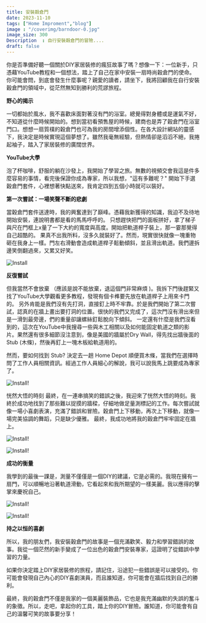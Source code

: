 ```yaml
---
title: 安裝穀倉門
date: 2023-11-10
tags: ["Home Improment","blog"]
image : "/coverimg/barndoor-0.jpg"
image_size: 300
Description  : 自行安裝穀倉門的冒險....
draft: false
---
```

<head>
<!-- Google tag (gtag.js) -->
<script async src="https://www.googletagmanager.com/gtag/js?id=G-DRMTXSLF5D"></script>
<script>
  window.dataLayer = window.dataLayer || [];
  function gtag(){dataLayer.push(arguments);}
  gtag('js', new Date());

  gtag('config', 'G-DRMTXSLF5D');
</script>
</head>
你是否準備好聽一個關於DIY家居裝修的瘋狂故事了嗎？想像一下：一位新手，只憑藉YouTube教程和一個想法，踏上了自己在家中安裝一扇時尚穀倉門的使命。你可能會問，到底會發生什麼事呢？親愛的讀者，請坐下，我將回顧我在自行安裝穀倉門的領域中，從茫然無知到勝利的荒謬旅程。

**野心的揭示**

一切都始於風水，我不喜歡床面對著沒有門的浴室。總覺得對身體或是運氣不好，不知道從什麼時候開始的。想到當初看預售屋的時候，建商也是弄了穀倉門在浴室門口。想想一扇質樸的穀倉門也可為我的房間增添個性。在各大設計網站的靈感下，我決定是時候實現這個夢想了。雖然我毫無經驗，但熱情卻是滔滔不絕，我捲起袖子，踏入了家居裝修的廣闊世界。

**YouTube大學**

泡了杯咖啡，舒服的躺在沙發上，我開始了學習之旅。無數的視頻交會我這是件多麼容易的事情，看完後保證你成為專家，所以我想，"這有多難呢？" 開始下手選穀倉門套件，心裡想著快點送來，我肯定四到五個小時就可以裝好。

**第一次嘗試：一場笑聲不斷的悲劇**

當穀倉門套件送達時，我的興奮達到了巔峰。憑藉我新獲得的知識，我迫不及待地開始安裝，連說明書都是看的馬馬呼呼的。 只想趕快把門的面板拼好，拿了梯子與尺在門框上x量了一下大約的寬度與高度。開始把軌道桿子裝上，那一霎那覺得自己超酷的。 果真不出我所料，沒多久就裝好了。然而，現實很快就像一塊重物砸在我身上一樣。門左右滑動會造成軌道桿子鬆動傾斜，並且滑出軌道。我們邊拆邊笑倒翻過來，又累又好笑。

![Install](/img/barndoor-1.jpg)

**反復嘗試**

但我當然不會放棄 （應該是說不能放棄，退這個門非常麻煩 )。我拆下門後趕緊又找了YouTube大學觀看更多教程，發現有個卡榫要先放在軌道桿子上用來卡門的。 另外肯能是我們沒有先打洞，直接釘上時不牢靠。於是我們開始了第二次嘗試，認真的在牆上畫出要打洞的位置。很快的我們又完成了，這次門沒有滑出來但是一滑到最旁邊，們的重量卻讓螺絲釘鬆脫向下傾斜。 一定還有什麼是我們沒看到的，這次在YouTube中我搜尋一些與木工相關以及如何能固定軌道之類的影片。果然還有很多細節沒注意到，像是美國的牆屬於Dry Wall，得先找出牆後面的Stub (木條)，然後再釘上一塊木板給軌道用的。

然而，要如何找到 Stub? 決定去一趟 Home Depot 順便買木條，當我們在選擇時問了工作人員相關資訊。經過工作人員細心的解說，我可以說我馬上跳要成為專家了。

![Install!](/img/barndoor-2.jpg "Just an Image")

恍然大悟的時刻
最終，在一連串搞笑的錯誤之後，我迎來了恍然大悟的時刻。我終於成功地找到了那些難以捉摸的牆樑，仔細地做足量測標記的工作。每次嘗試就像一場小喜劇表演，充滿了錯誤和冒險。穀倉門上下移動，再次上下移動，就像一場完美協調的舞蹈，只是缺少優雅。
最終，我成功地將我的穀倉門牢牢固定在牆上。

![Install!](/img/barndoor-03.jpg "Just an Image")

![Install!](/img/barndoor-04.jpg "Just an Image")

**成功的衡量**

我學到的最後一課是，測量不僅僅是一個DIY的建議，它是必需的。我現在擁有一扇門，可以順暢地沿著軌道滑動，它看起來和我所期望的一樣美麗。我以應得的擊掌來慶祝自己。

![Install!](/img/barndoor-05.jpg "Just an Image")

![Install!](/img/barndoor-06.jpg "Just an Image")

**持之以恒的喜劇**

所以，我的朋友們，我安裝穀倉門的故事是一個充滿歡笑、毅力和學習錯誤的故事。我從一個茫然的新手變成了一位出色的穀倉門安裝專家，這證明了從錯誤中學習的力量。

如果你決定踏上DIY家居裝修的旅程，請記住，沿途犯一些錯誤是可以接受的。你可能會發現自己內心的DIY喜劇演員，而且誰知道，你可能會在牆后找到自己的勝利。

最終，我的穀倉門不僅是我家的一個美麗裝飾品，它也是我充滿幽默的失誤的奮斗的象徵。所以，走吧，拿起你的工具，踏上你的DIY冒險。誰知道，你可能會有自己的溫馨可笑的故事要分享！
